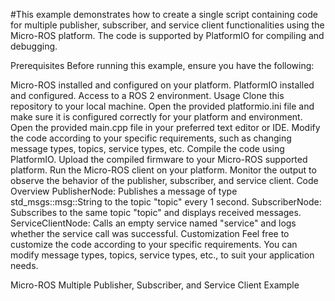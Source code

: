 #This example demonstrates how to create a single script containing code for multiple publisher, subscriber, and service client functionalities using the Micro-ROS platform. The code is supported by PlatformIO for compiling and debugging.

Prerequisites
Before running this example, ensure you have the following:

Micro-ROS installed and configured on your platform.
PlatformIO installed and configured.
Access to a ROS 2 environment.
Usage
Clone this repository to your local machine.
Open the provided platformio.ini file and make sure it is configured correctly for your platform and environment.
Open the provided main.cpp file in your preferred text editor or IDE.
Modify the code according to your specific requirements, such as changing message types, topics, service types, etc.
Compile the code using PlatformIO.
Upload the compiled firmware to your Micro-ROS supported platform.
Run the Micro-ROS client on your platform.
Monitor the output to observe the behavior of the publisher, subscriber, and service client.
Code Overview
PublisherNode: Publishes a message of type std_msgs::msg::String to the topic "topic" every 1 second.
SubscriberNode: Subscribes to the same topic "topic" and displays received messages.
ServiceClientNode: Calls an empty service named "service" and logs whether the service call was successful.
Customization
Feel free to customize the code according to your specific requirements. You can modify message types, topics, service types, etc., to suit your application needs.

Micro-ROS Multiple Publisher, Subscriber, and Service Client Example



